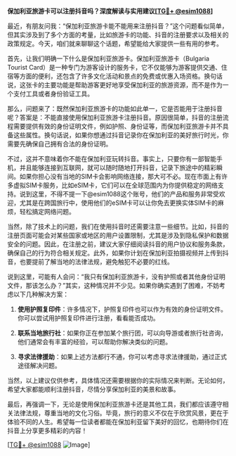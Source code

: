 **保加利亚旅游卡可以注册抖音吗？深度解读与实用建议[[TG💪+ @esim1088](https://t.me/s/esim1088)]**

最近，有朋友问我：“保加利亚旅游卡能不能用来注册抖音？”这个问题看似简单，但其实涉及到了多个方面的考量，比如旅游卡的功能、抖音的注册要求以及相关的政策规定。今天，咱们就来聊聊这个话题，希望能给大家提供一些有用的参考。

首先，让我们明确一下什么是保加利亚旅游卡。保加利亚旅游卡（Bulgaria Tourist Card）是一种专门为游客设计的服务卡，它不仅能够为游客提供交通、住宿等方面的便利，还包含了许多文化活动和景点的免费或优惠入场资格。换句话说，这张卡的主要功能是帮助游客更好地享受保加利亚的旅游资源，而不是作为一个支付工具或者身份验证工具。

那么，问题来了：既然保加利亚旅游卡的功能如此单一，它是否能用于注册抖音呢？答案是：不能直接使用保加利亚旅游卡注册抖音。原因很简单，抖音的注册流程需要提供有效的身份证明文件，例如护照、身份证等，而保加利亚旅游卡并不具备这些属性。换句话说，如果你想通过抖音记录你在保加利亚的美好旅行时光，你需要先确保自己拥有合法的身份证明。

不过，这并不意味着你不能在保加利亚玩转抖音。事实上，只要你有一部智能手机，并且能够连接到互联网，就可以随时随地打开抖音，记录下旅途中的精彩瞬间。如果你担心没有当地的SIM卡会影响网络连接，那大可不必。现在市面上有许多虚拟SIM卡服务，比如eSIM卡，它们可以在全球范围内为你提供稳定的网络支持。说到这里，不得不提一下@esim1088这个账号，他们的产品和服务非常受欢迎，尤其是在跨国旅行中，使用他们的eSIM卡可以让你免去更换实体SIM卡的麻烦，轻松搞定网络问题。

当然，除了技术上的问题，我们在使用抖音时还需要注意一些细节。比如，抖音的注册页面可能会对某些国家或地区的用户设置限制，尤其是涉及到隐私保护和数据安全的问题。因此，在注册之前，建议大家仔细阅读抖音的用户协议和服务条款，确保自己的行为符合相关规定。此外，如果你计划在保加利亚拍摄视频并上传到抖音，也要提前了解当地的法律法规，避免触犯不必要的红线。

说到这里，可能有人会问：“我只有保加利亚旅游卡，没有护照或者其他身份证明文件，那该怎么办？”其实，这种情况并不少见。如果你确实遇到了困难，不妨考虑以下几种解决方案：

1. **使用护照复印件**：许多情况下，护照复印件也可以作为有效的身份证明文件。你可以尝试用护照复印件进行注册，看看能否成功。
   
2. **联系当地旅行社**：如果你正在参加某个旅行团，可以向导游或者旅行社咨询，他们通常会有丰富的经验，可以帮助你解决类似的问题。
   
3. **寻求法律援助**：如果上述方法都行不通，你可以考虑寻求法律援助，通过正式途径解决问题。

当然，以上建议仅供参考，具体情况还需要根据你的实际情况来判断。无论如何，希望大家都能顺利注册抖音，尽情分享保加利亚的美景和故事。

最后，再强调一下，无论是使用保加利亚旅游卡还是其他工具，我们都应该遵守相关法律法规，尊重当地的文化习俗。毕竟，旅行的意义不仅在于欣赏风景，更在于体验不同的人生。希望每一位读者都能在保加利亚留下美好的回忆，也期待你们在抖音上分享更多精彩的内容！

[[TG💪+ @esim1088](https://t.me/s/esim1088) ![Image](https://i.postimg.cc/4NQfJmqS/Snipaste-2025-05-13-00-14-12.png)]